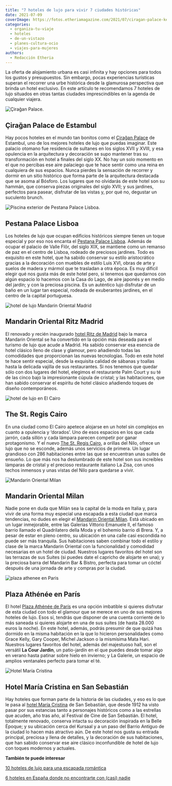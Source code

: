 ```yaml
---
title: "7 hoteles de lujo para vivir 7 ciudades históricas"
date: 2021-07-09
coverImage: https://fotos.etheriamagazine.com/2021/07/ciragan-palace-kempinski-istanbul-exterior.jpg
categories: 
  - organiza-tu-viaje
  - hoteles
  - de-un-vistazo
  - planes-cultura-ocio
  - viajes-para-mujeres
authors: 
  - Redacción Etheria
---
```


La oferta de alojamiento urbana es casi infinita y hay opciones para todos los gustos y 
presupuestos. Sin embargo, pocas experiencias turísticas superan el recorrer una urbe 
histórica desde la glamurosa perspectiva que brinda un hotel exclusivo. En este artículo 
te recomendamos 7 hoteles de lujo situados en otras tantas ciudades imprescindibles en 
la agenda de cualquier viajera. 

![Çirağan Palace.](https://fotos.etheriamagazine.com/2021/07/ciragan-palace-kempinski-istanbul-exterior.jpg "Hotel © Çirağan Palace, ubicado en la orilla del Bósforo, en Estambul.")

## Çirağan Palace de Estambul

Hay pocos hoteles en el mundo tan bonitos como el [Çirağan 
Palace](https://etheriamagazine.com/2019/03/05/ciragan-palace-kempinski-escapada-romantica-estambul/) 
de Estambul, uno de los mejores hoteles de lujo que puedas imaginar. Este palacio 
otomano fue residencia de sultanes en los siglos XVII y XVIII, y esa opulencia en la 
arquitectura y decoración se supo mantener tras su transformación en hotel a finales del 
siglo XX. No hay un solo momento en el que no percibas ese aire palaciego que te hace 
sentir como una reina en cualquiera de sus espacios. Nunca pierdes la sensación de 
recorrer y dormir en un sitio histórico que forma parte de la arquitectura destacada que 
se asoma al Bósforo. Los lugares que no olvidarás de este hotel son su hammán, que 
conserva piezas originales del siglo XVII; y sus jardines, perfectos para pasear, 
disfrutar de las vistas y, por qué no, degustar un suculento brunch. 

![Piscina exterior de Pestana Palace Lisboa.](https://fotos.etheriamagazine.com/2021/07/Pestana-palace-lisboa-piscina.jpg "Piscina exterior de Pestana Palace Lisboa. © Pestana Hotel Group")

## Pestana Palace Lisboa

Los hoteles de lujo que ocupan edificios históricos siempre tienen un toque especial y 
por eso nos encanta el [Pestana Palace 
Lisboa](https://etheriamagazine.com/2020/04/28/hotel-pestana-palace-lisboa-escapada-lujo/). 
Además de ocupar el palacio de Valle Flôr, del siglo XIX, se mantiene como un remanso de 
paz en el centro de Lisboa, rodeado de preciosos jardines. Todo es exquisito en este 
hotel, que ha sabido conservar su estilo aristocrático gracias a la decoración con 
muebles de estilo Luis XVI, obras de arte y suelos de madera y mármol que te trasladan a 
otra época. Es muy difícil elegir qué nos gusta más de este hotel pero, si tenemos que 
quedarnos con algún espacio lo hacemos con la Casa do Lago, de aire japonés y en medio 
del jardín; y con la preciosa piscina. Es un auténtico lujo disfrutar de un baño en un 
lugar tan especial, rodeada de exuberantes jardines, en el centro de la capital 
portuguesa. 

![hotel de lujo Mandarin Oriental Madrid](https://fotos.etheriamagazine.com/2021/07/Mandarin-Oriental-RitzPalm-Court.jpg "Zona del restaurante Palm Court bajo la restaurada cúpula de cristal. © Mandarin Oriental Group")

## Mandarin Oriental Ritz Madrid

El renovado y recién inaugurado [hotel Ritz de 
Madrid](https://etheriamagazine.com/2020/02/18/nuevo-mandarin-oriental-ritz-madrid-hoteles-lujo/) 
bajo la marca Mandarin Oriental se ha convertido en la opción más deseada para el 
turismo de lujo que acude a Madrid. Ha sabido conservar esa esencia de hotel clásico 
lleno de clase y glamour, pero añadiendo todas las comodidades que proporcionan las 
nuevas tecnologías. Todo en este hotel te hace sentir especial, desde la exquisita 
calidad de sábanas y toallas hasta la delicada vajilla de sus restaurantes. Si nos 
tenemos que quedar sólo con dos lugares del hotel, elegimos el restaurante Palm Court y 
su té de las cinco bajo la impresionante cúpula de cristal; y las habitaciones, que han 
sabido conservar el espíritu de hotel clásico añadiendo toques de diseño contemporáneos. 

![hotel de lujo en El Cairo](https://fotos.etheriamagazine.com/2021/07/hotel-st-regis-cairo-escalera-1.jpg "Escalera y lampara de cristal del St. Regis Cairo. © St. Regis Hotels & Resort / Marriott International Hotels")

## The St. Regis Cairo

En una ciudad como El Cairo apetece alojarse en un hotel sin complejos en cuanto a 
opulencia y ‘dorados’. Uno de esos espacios en los que cada jarrón, cada sillón y cada 
lámpara parecen competir por ganar protagonismo. Y el nuevo [The St. Regis 
Cairo](https://etheriamagazine.com/2021/02/09/hotel-de-lujo-egipto-the-st-regis-cairo/), 
a orillas del Nilo, ofrece un lujo que no se esconde, además unos servicios de primera. 
Un lugar grandioso con 286 habitaciones entre las que se encuentran unas suites de 
ensueño. Lo que más nos ha deslumbrado de este hotel son sus increíbles lámparas de 
cristal y el precioso restaurante italiano La Zisa, con unos techos inmensos y unas 
vistas del Nilo para quedarse a vivir. 

![Mandarin Oriental Milan](https://fotos.etheriamagazine.com/2021/07/milan-madarin-oriental-suite-junior.jpg "Terraza de la Suite Junior Terrace. © Mandarin Oriental Group")

## Mandarin Oriental Milan

Nadie pone en duda que Milán sea la capital de la moda en Italia y, para vivir de una 
forma muy especial una escapada a esta ciudad que marca tendencias, no dudes en elegir 
el [Mandarin Oriental 
Milan](https://etheriamagazine.com/2021/03/10/hotel-mandarin-oriental-milan-lujo-cinco-estrellas/). 
Está ubicado en un lugar inmejorable, entre las Galerias Vittorio Emanuele II, el famoso 
barrio llamado el Quadrilatero della Moda y el bohemio barrio di Brera. Y, a pesar de 
estar en pleno centro, su ubicación en una calle casi escondida no puede ser más 
tranquila. Sus habitaciones saben combinar todo el estilo y clase de la marca Mandarin 
Oriental con la funcionalidad y comodidad necesarias en un hotel de ciudad. Nuestros 
lugares favoritos del hotel son las terrazas de sus Suites (si puedes date el capricho 
de alojarte en una); y la preciosa barra del Mandarin Bar & Bistro, perfecta para tomar 
un cóctel después de una jornada de arte y compras por la ciudad. 

![plaza athenee en Paris](https://fotos.etheriamagazine.com/2021/07/HPA-Cour-Jardin-4-HR-by-StudiodesFleurs.jpg "El jardín secreto de Plaza Athénee. Un precioso vergel en medio del hotel. © Studio des Fleurs")

## Plaza Athénée en París

El hotel [Plaza Athénée de 
París](https://etheriamagazine.com/2018/11/21/plaza-athenee-un-hotel-de-ensueno-en-paris/) 
es una opción imbatible si quieres disfrutar de esta ciudad con todo el glamour que se 
merece en uno de sus mejores hoteles de lujo. Esos sí, tendrás que disponer de una 
cuenta corriente de lo más saneada si quieres alojarte en una de sus suites (de hasta 
28.000 euros la noche). En este hotel, además, podrás presumir de que quizá has dormido 
en la misma habitación en la que lo hicieron personalidades como Grace Kelly, Gary 
Cooper, Michel Jackson o la mismísima Mata Hari. Nuestros lugares favoritos del hotel, 
además del majestuoso hall, son el versátil **La Cour Jardin**, un patio-jardín en el 
que puedes desde tomar algo en verano hasta patinar sobre hielo en invierno; y La 
Galerie, un espacio de amplios ventanales perfecto para tomar el té. 

![Hotel María Cristina](https://fotos.etheriamagazine.com/2021/07/HOTEL-MARIA-CRISTINA-HDHotelMariaCristinaSanSebastianExteriorviewatnight.jpg "© Hotel María Cristina.")

## Hotel María Cristina en San Sebastián

Hay hoteles que forman parte de la historia de las ciudades, y eso es lo que le pasa al [hotel 
María 
Cristina](https://etheriamagazine.com/2018/07/21/hotel-maria-cristina-san-sebastian/) de 
San Sebastián, que desde 1912 ha visto pasar por sus estancias tanto a personajes 
históricos como a las estrellas que acuden, año tras año, al Festival de Cine de San 
Sebastián. El hotel, totalmente renovado, conserva intacta su decoración inspirada en la 
Belle Époque; y su ubicación cerca del Kursaal y a un paso del Barrio Antiguo de la 
ciudad lo hacen más atractivo aún. De este hotel nos gusta su entrada principal, 
preciosa y llena de detalles, y la decoración de sus habitaciones, que han sabido 
conservar ese aire clásico inconfundible de hotel de lujo con toques modernos y 
actuales. 

**También te puede interesar** 

[10 hoteles de lujo para una escapada 
romántica](https://etheriamagazine.com/2021/01/21/hoteles-de-lujo-escapada-romantica-2021/) 

[6 hoteles en España donde no encontrarte con (casi) 
nadie](https://etheriamagazine.com/2020/04/21/6-hoteles-apartados-espana-lujo-con-encanto/)
